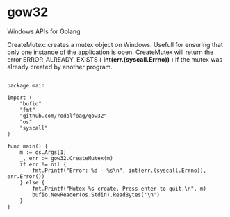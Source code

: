 # gow32
Windows APIs for Golang

CreateMutex: creates a mutex object on Windows. Usefull for ensuring that only one instance of the application is open. CreateMutex will return the error ERROR_ALREADY_EXISTS ( **int(err.(syscall.Errno))** ) if the mutex was already created by another program.

<pre><code>
package main

import (
	"bufio"
	"fmt"
	"github.com/rodolfoag/gow32"
	"os"
	"syscall"
)

func main() {
	m := os.Args[1]
	_, err := gow32.CreateMutex(m)
	if err != nil {
		fmt.Printf("Error: %d - %s\n", int(err.(syscall.Errno)), err.Error())
	} else {
		fmt.Printf("Mutex %s create. Press enter to quit.\n", m)
		bufio.NewReader(os.Stdin).ReadBytes('\n')
	}
}
</code></pre>

